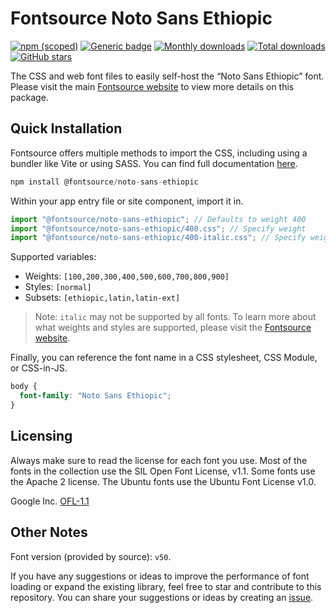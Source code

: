 # Fontsource Noto Sans Ethiopic

[![npm (scoped)](https://img.shields.io/npm/v/@fontsource/noto-sans-ethiopic?color=brightgreen)](https://www.npmjs.com/package/@fontsource/noto-sans-ethiopic) [![Generic badge](https://img.shields.io/badge/fontsource-passing-brightgreen)](https://github.com/fontsource/fontsource) [![Monthly downloads](https://badgen.net/npm/dm/@fontsource/noto-sans-ethiopic)](https://github.com/fontsource/fontsource) [![Total downloads](https://badgen.net/npm/dt/@fontsource/noto-sans-ethiopic)](https://github.com/fontsource/fontsource) [![GitHub stars](https://img.shields.io/github/stars/fontsource/fontsource.svg?style=social&label=Star)](https://github.com/fontsource/fontsource/stargazers)

The CSS and web font files to easily self-host the “Noto Sans Ethiopic” font. Please visit the main [Fontsource website](https://fontsource.org/fonts/noto-sans-ethiopic) to view more details on this package.

## Quick Installation

Fontsource offers multiple methods to import the CSS, including using a bundler like Vite or using SASS. You can find full documentation [here](https://fontsource.org/docs/getting-started/introduction).

```javascript
npm install @fontsource/noto-sans-ethiopic
```

Within your app entry file or site component, import it in.

```javascript
import "@fontsource/noto-sans-ethiopic"; // Defaults to weight 400
import "@fontsource/noto-sans-ethiopic/400.css"; // Specify weight
import "@fontsource/noto-sans-ethiopic/400-italic.css"; // Specify weight and style
```

Supported variables:
- Weights: `[100,200,300,400,500,600,700,800,900]`
- Styles: `[normal]`
- Subsets: `[ethiopic,latin,latin-ext]`

> Note: `italic` may not be supported by all fonts. To learn more about what weights and styles are supported, please visit the [Fontsource website](https://fontsource.org/fonts/noto-sans-ethiopic).

Finally, you can reference the font name in a CSS stylesheet, CSS Module, or CSS-in-JS.

```css
body {
  font-family: "Noto Sans Ethiopic";
}
```

## Licensing
Always make sure to read the license for each font you use. Most of the fonts in the collection use the SIL Open Font License, v1.1. Some fonts use the Apache 2 license. The Ubuntu fonts use the Ubuntu Font License v1.0.

Google Inc.
[OFL-1.1](http://scripts.sil.org/OFL)

## Other Notes
Font version (provided by source): `v50`.

If you have any suggestions or ideas to improve the performance of font loading or expand the existing library, feel free to star and contribute to this repository. You can share your suggestions or ideas by creating an [issue](https://github.com/fontsource/fontsource/issues).
